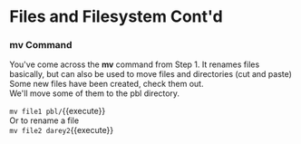 # Files and Filesystem Cont'd
### mv Command
You've come across the **mv** command from Step 1. It renames files basically, but can also be used to move files and directories (cut and paste)  
Some new files have been created, check them out.  
We'll move some of them to the pbl directory.  
  
`mv file1 pbl/`{{execute}}  
Or to rename a file  
`mv file2 darey2`{{execute}}
